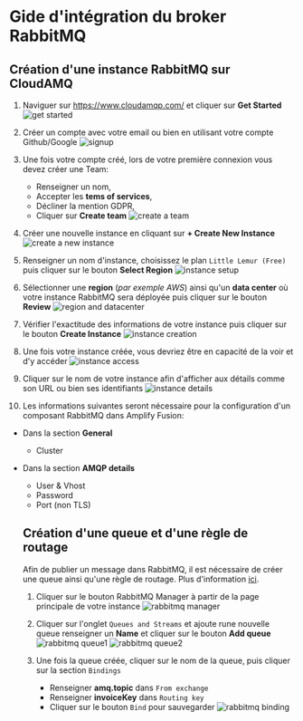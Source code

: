 # Gide d'intégration du broker RabbitMQ

## Création d'une instance RabbitMQ sur CloudAMQ

1. Naviguer sur <https://www.cloudamqp.com/> et cliquer sur **Get Started**\
   ![get started](../assets/rabbitmq-instructions/cloudamq01.jpg)

2. Créer un compte avec votre email ou bien en utilisant votre compte Github/Google
   ![signup](../assets/rabbitmq-instructions/cloudamq02.jpg)

3. Une fois votre compte créé, lors de votre première connexion vous devez créer une Team:
   - Renseigner un nom, 
   - Accepter les **tems of services**, 
   - Décliner la mention GDPR,
   - Cliquer sur **Create team**
   ![create a team](../assets/rabbitmq-instructions/cloudamq04.jpg)

4. Créer une nouvelle instance en cliquant sur **+ Create New Instance**
   ![create a new instance](../assets/rabbitmq-instructions/cloudamq05.jpg)

5. Renseigner un nom d'instance, choisissez le plan `Little Lemur (Free)` puis cliquer sur le bouton **Select Region**
    ![instance setup](../assets/rabbitmq-instructions/cloudamq06.jpg)

6. Sélectionner une **region** (*par exemple AWS*) ainsi qu'un **data center** où votre instance RabbitMQ sera déployée puis cliquer sur le bouton **Review**
   ![region and datacenter](../assets/rabbitmq-instructions/cloudamq07.jpg)

7. Vérifier l'exactitude des informations de votre instance puis cliquer sur le bouton **Create Instance**
   ![instance creation](../assets/rabbitmq-instructions/cloudamq08.jpg)

8. Une fois votre instance créée, vous devriez être en capacité de la voir et d'y accéder
   ![instance access](../assets/rabbitmq-instructions/cloudamq09.jpg)

9. Cliquer sur le nom de votre instance afin d'afficher aux détails comme son URL ou bien ses identifiants
    ![instance details](../assets/rabbitmq-instructions/cloudamq10.jpg)

10. Les informations suivantes seront nécessaire pour la configuration d'un composant RabbitMQ dans Amplify Fusion: 
- Dans la section **General**
  - Cluster
- Dans la section **AMQP details**
  - User & Vhost
  - Password
  - Port (non TLS)

  ## Création d'une queue et d'une règle de routage
  Afin de publier un message dans RabbitMQ, il est nécessaire de créer une queue ainsi qu'une règle de routage. Plus d'information [ici](https://www.cloudamqp.com/blog/part4-rabbitmq-for-beginners-exchanges-routing-keys-bindings.html).

  1. Cliquer sur le bouton RabbitMQ Manager à partir de la page principale de votre instance
   ![rabbitmq manager ](../assets/rabbitmq-instructions/cloudamq12.jpg)

   2. Cliquer sur l'onglet `Queues and Streams` et ajoute rune nouvelle queue
   renseigner un **Name** et cliquer sur le bouton **Add queue**
    ![rabbitmq queue1 ](../assets/rabbitmq-instructions/cloudamq13.jpg)
    ![rabbitmq queue2 ](../assets/rabbitmq-instructions/cloudamq14.jpg)

   3. Une fois la queue créée, cliquer sur le nom de la queue, puis cliquer sur la section `Bindings`
      - Renseigner **amq.topic** dans `From exchange`
      - Renseigner **invoiceKey** dans `Routing key`
      - Cliquer sur le bouton `Bind` pour sauvegarder
![rabbitmq binding ](../assets/rabbitmq-instructions/cloudamq15.jpg)
